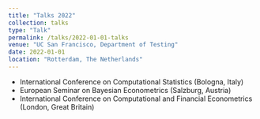 ```yaml
---
title: "Talks 2022"
collection: talks
type: "Talk"
permalink: /talks/2022-01-01-talks
venue: "UC San Francisco, Department of Testing"
date: 2022-01-01
location: "Rotterdam, The Netherlands"
---
```


* International Conference on Computational Statistics (Bologna, Italy)
* European Seminar on Bayesian Econometrics (Salzburg, Austria)
* International Conference on Computational and Financial Econometrics (London, Great Britain)
